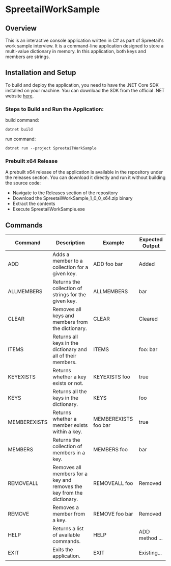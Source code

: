 # SpreetailWorkSample

## Overview
This is an interactive console application written in C# as part of Spreetail's work sample interview. It is a command-line application designed to store a multi-value dictionary in memory. In this application, both keys and members are strings.

## Installation and Setup

To build and deploy the application, you need to have the .NET Core SDK installed on your machine. You can download the SDK from the official .NET website [here](https://dotnet.microsoft.com/download).


### Steps to Build and Run the Application:

build command:
```
dotnet build
```

run command:
```
dotnet run --project SpreetailWorkSample
```
### Prebuilt x64 Release
A prebuilt x64 release of the application is available in the repository under the releases section. You can download it directly and run it without building the source code:

- Navigate to the Releases section of the repository
- Download the SpreetailWorkSample_1_0_0_x64.zip binary
- Extract the contents
- Execute SpreetailWorkSample.exe

## Commands

| Command      | Description                                                            | Example              | Expected Output |
| ------------ | ---------------------------------------------------------------------- | -------------------- | --------------- |
| ADD          | Adds a member to a collection for a given key.                         | ADD foo bar          | Added           |
| ALLMEMBERS   | Returns the collection of strings for the given key.                   | ALLMEMBERS           | bar             |
| CLEAR        | Removes all keys and members from the dictionary.                      | CLEAR                | Cleared         |
| ITEMS        | Returns all keys in the dictionary and all of their members.           | ITEMS                | foo: bar        |
| KEYEXISTS    | Returns whether a key exists or not.                                   | KEYEXISTS foo        | true            |
| KEYS         | Returns all the keys in the dictionary.                                | KEYS                 | foo             |
| MEMBEREXISTS | Returns whether a member exists within a key.                          | MEMBEREXISTS foo bar | true            |
| MEMBERS      | Returns the collection of members in a key.                            | MEMBERS foo          | bar             |
| REMOVEALL    | Removes all members for a key and removes the key from the dictionary. | REMOVEALL foo        | Removed         |
| REMOVE       | Removes a member from a key.                                           | REMOVE foo bar       | Removed         |
| HELP         | Returns a list of available commands.                                  | HELP                 | ADD method ...  |
| EXIT         | Exits the application.                                                 | EXIT                 | Existing...     |
